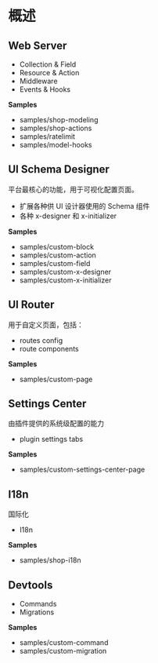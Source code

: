# 概述

## Web Server

- Collection & Field
- Resource & Action
- Middleware
- Events & Hooks

**Samples**

- samples/shop-modeling
- samples/shop-actions
- samples/ratelimit
- samples/model-hooks

## UI Schema Designer

平台最核心的功能，用于可视化配置页面。

- 扩展各种供 UI 设计器使用的 Schema 组件
- 各种 x-designer 和 x-initializer

**Samples**

- samples/custom-block
- samples/custom-action
- samples/custom-field
- samples/custom-x-designer
- samples/custom-x-initializer

## UI Router

用于自定义页面，包括：

- routes config
- route components

**Samples**

- samples/custom-page

## Settings Center

由插件提供的系统级配置的能力

- plugin settings tabs

**Samples**

- samples/custom-settings-center-page

## I18n

国际化

- I18n

**Samples**

- samples/shop-i18n

## Devtools

- Commands
- Migrations

**Samples**

- samples/custom-command
- samples/custom-migration
